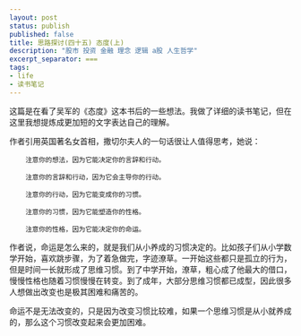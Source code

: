 ```yaml
---
layout: post
status: publish
published: false
title: 思路探讨(四十五) 态度(上)
description: "股市 投资 金融 理念 逻辑 a股 人生哲学"
excerpt_separator: ===
tags:
- life
- 读书笔记
---
```



这篇是在看了吴军的《态度》这本书后的一些想法。我做了详细的读书笔记，但在这里我想提炼成更加短的文字表达自己的理解。

作者引用英国著名女首相，撒切尔夫人的一句话很让人值得思考，她说：

		注意你的想法，因为它能决定你的言辞和行动。

		注意你的言辞和行动，因为它会主导你的行动。

		注意你的行动，因为它能变成你的习惯。

		注意你的习惯，因为它能塑造你的性格。

		注意你的性格，因为它能决定你的命运。

作者说，命运是怎么来的，就是我们从小养成的习惯决定的。比如孩子们从小学数学开始，喜欢跳步骤，为了着急做完，字迹潦草。一开始这些都只是孤立的行为，但是时间一长就形成了思维习惯。到了中学开始，潦草，粗心成了他最大的借口，慢慢性格也随着习惯慢慢在转变。到了成年，大部分思维习惯都已成型，因此很多人想做出改变也是极其困难和痛苦的。

命运不是无法改变的，只是因为改变习惯比较难，如果一个思维习惯是从小就养成的，那么这个习惯改变起来会更加困难。





